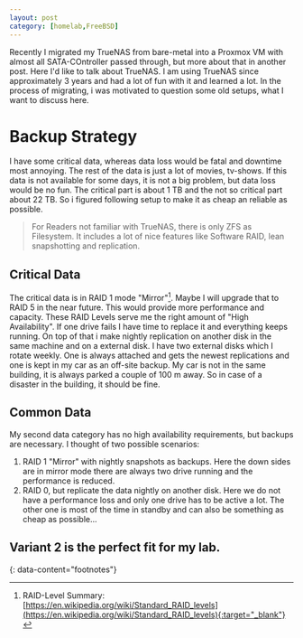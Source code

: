 ```yaml
---
layout: post
category: [homelab,FreeBSD]
---
```


Recently I migrated my TrueNAS from bare-metal into a Proxmox VM with almost all SATA-COntroller passed through, but more about that in another post. Here I'd like to talk about TrueNAS. I am using TrueNAS since approximately 3 years and had a lot of fun with it and learned a lot. In the process of migrating, i was motivated to question some old setups, what I want to discuss here.

# Backup Strategy

I have some critical data, whereas data loss would be fatal and downtime most annoying. The rest of the data is just a lot of movies, tv-shows. If this data is not available for some days, it is not a big problem, but data loss would be no fun. The critical part is about 1 TB and the not so critical part about 22 TB. So i figured following setup to make it as cheap an reliable as possible.

> For Readers not familiar with TrueNAS, there is only ZFS as Filesystem. It includes a lot of nice features like Software RAID, lean snapshotting and replication.

## Critical Data
The critical data is in RAID 1 mode "Mirror"[^1]. Maybe I will upgrade that to RAID 5 in the near future. This would provide more performance and capacity. These RAID Levels serve me the right amount of "High Availability". If one drive fails I have time to replace it and everything keeps running. On top of that i make nightly replication on another disk in the same machine and on a external disk. I have two external disks which I rotate weekly. One is always attached and gets the newest replications and one is kept in my car as an off-site backup. My car is not in the same building, it is always parked a couple of 100 m away. So in case of a disaster in the building, it should be fine.

## Common Data
My second data category has no high availability requirements, but backups are necessary. I thought of two possible scenarios:

1. RAID 1 "Mirror" with nightly snapshots as backups. Here the down sides are in mirror mode there are always two drive running and the performance is reduced.
2. RAID 0, but replicate the data nightly on another disk. Here we do not have a performance loss and only one drive has to be active a lot. The other one is most of the time in standby and can also be something as cheap as possible...

Variant 2 is the perfect fit for my lab.
---
{: data-content="footnotes"}

[^1]: RAID-Level Summary: [https://en.wikipedia.org/wiki/Standard_RAID_levels](https://en.wikipedia.org/wiki/Standard_RAID_levels){:target="_blank"}
